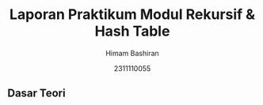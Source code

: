 # <h1 align="center">Laporan Praktikum Modul Rekursif & Hash Table</h1>
<p align="center">Himam Bashiran</p>
<p align="center">2311110055</p>

## Dasar Teori
###